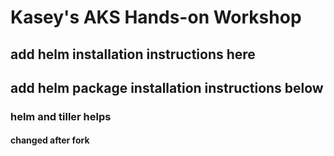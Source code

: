 # Kasey's AKS Hands-on Workshop


## add helm installation instructions here


## add helm package installation instructions below


### helm and tiller helps


#### changed after fork
